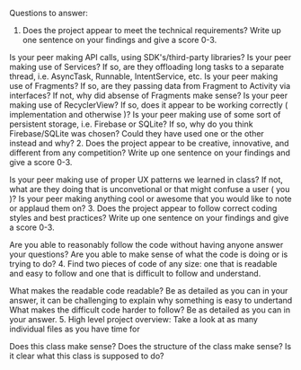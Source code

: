 Questions to answer:

1. Does the project appear to meet the technical requirements? Write up one sentence on your findings and give a score 0-3.

Is your peer making API calls, using SDK's/third-party libraries?
Is your peer making use of Services? If so, are they offloading long tasks to a separate thread, i.e. AsyncTask, Runnable, IntentService, etc.
Is your peer making use of Fragments? If so, are they passing data from Fragment to Activity via interfaces? If not, why did absense of Fragments make sense?
Is your peer making use of RecyclerView? If so, does it appear to be working correctly ( implementation and otherwise )?
Is your peer making use of some sort of persistent storage, i.e. Firebase or SQLite? If so, why do you think Firebase/SQLite was chosen? Could they have used one or the other instead and why?
2. Does the project appear to be creative, innovative, and different from any competition? Write up one sentence on your findings and give a score 0-3.

Is your peer making use of proper UX patterns we learned in class? If not, what are they doing that is unconvetional or that might confuse a user ( you )?
Is your peer making anything cool or awesome that you would like to note or applaud them on?
3. Does the project appear to follow correct coding styles and best practices? Write up one sentence on your findings and give a score 0-3.

Are you able to reasonably follow the code without having anyone answer your questions?
Are you able to make sense of what the code is doing or is trying to do?
4. Find two pieces of code of any size: one that is readable and easy to follow and one that is difficult to follow and understand.

What makes the readable code readable? Be as detailed as you can in your answer, it can be challenging to explain why something is easy to undertand
What makes the difficult code harder to follow? Be as detailed as you can in your answer.
5. High level project overview: Take a look at as many individual files as you have time for

Does this class make sense?
Does the structure of the class make sense?
Is it clear what this class is supposed to do?
